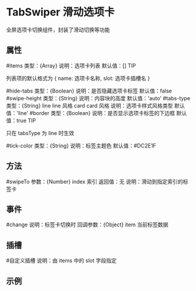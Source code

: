 # TabSwiper 滑动选项卡

全屏选项卡切换组件，封装了滑动切换等功能

## 属性

#items
类型：{Array<Object>}
说明：选项卡列表
默认值：[]
TIP

列表项的默认格式为 { name: 选项卡名称, slot: 选项卡插槽名 }

#hide-tabs
类型：{Boolean}
说明：是否隐藏选项卡标签
默认值：false
#swipe-height
类型：{String}
说明：内容块的高度
默认值：'auto'
#tabs-type
类型：{String}
line line 风格
card card 风格
说明：选项卡样式风格类型
默认值：'line'
#border
类型：{Boolean}
说明：是否显示选项卡标签的下边框
默认值：true
TIP

只在 tabsType 为 line 时生效

#tick-color
类型：{String}
说明：标签主题色
默认值：#DC2E1F

## 方法

#swipeTo
参数：{Number} index 索引
返回值：无
说明：滑动到指定索引的标签卡

## 事件

#change
说明：标签卡切换时
回调参数：{Object} item 当前标签数据

## 插槽

#自定义插槽
说明：由 items 中的 slot 字段指定

## 示例

<template>
  <tab-swiper :items="items">
    <div slot="yjzj">我是意见征集</div>
    <div slot="sqhd">我是社区活动</div>
    <div slot="llq">我是邻里圈</div>
  </tab-swiper>
</template>

<script>
import { TabSwiper } from '@fe/packages/components'

export default {
  name: 'TabSwiperExample',
  components: {
    TabSwiper
  },
  data() {
    return {
      items: [
        {
          name: '意见征集',
          slot: 'yjzj'
        },
        {
          name: '社区活动',
          slot: 'sqhd'
        },
        {
          name: '邻里圈',
          slot: 'llq'
        }
      ]
    }
  }
}
</script>

<style lang="scss" scoped>
.swipe-item {
  padding: 40px;
}
</style>
